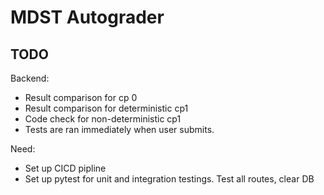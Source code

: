 # MDST Autograder

## TODO

Backend:

-   Result comparison for cp 0
-   Result comparison for deterministic cp1
-   Code check for non-deterministic cp1
-   Tests are ran immediately when user submits.

Need:

-   Set up CICD pipline
-   Set up pytest for unit and integration testings. Test all routes, clear DB
